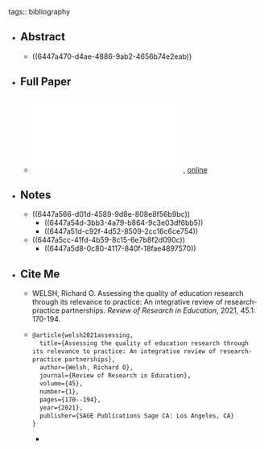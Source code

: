 tags:: bibliography

- ## Abstract
	- ((6447a470-d4ae-4886-9ab2-4656b74e2eab))
- ## Full Paper
	- ![local copy](../assets/quality-of-education-research-rpps_1682416734663_0.pdf), [online](https://journals.sagepub.com/doi/pdf/10.3102/0091732X20985082)
- ## Notes
	- ((6447a566-d01d-4589-9d8e-808e8f56b9bc))
		- ((6447a54d-3bb3-4a79-b864-9c3e03df6bb5))
		- ((6447a51d-c92f-4d52-8509-2cc16c6ce754))
	- ((6447a5cc-41fd-4b59-8c15-6e7b8f2d090c))
		- ((6447a5d8-0c80-4117-840f-18fae4897570))
- ## Cite Me
	- WELSH, Richard O. Assessing the quality of education research through its relevance to practice: An integrative review of research-practice partnerships. *Review of Research in Education*, 2021, 45.1: 170-194.
	- ```
	  @article{welsh2021assessing,
	    title={Assessing the quality of education research through its relevance to practice: An integrative review of research-practice partnerships},
	    author={Welsh, Richard O},
	    journal={Review of Research in Education},
	    volume={45},
	    number={1},
	    pages={170--194},
	    year={2021},
	    publisher={SAGE Publications Sage CA: Los Angeles, CA}
	  }
	  ```
		-